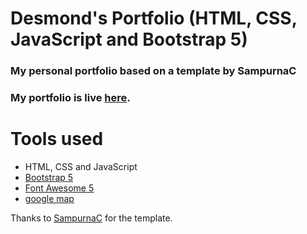 Desmond's Portfolio (HTML, CSS, JavaScript and Bootstrap 5)
=======

### My personal portfolio based on a template by SampurnaC
### My portfolio is live [here](https://desmond-portfolio.vercel.app/). 

# Tools used #
* HTML, CSS and JavaScript
* [Bootstrap 5](https://getbootstrap.com/docs/5.0/getting-started/introduction/)
* [Font Awesome 5](https://fontawesome.com/)
* [google map](https://www.embed-map.com/)


Thanks to [SampurnaC](https://github.com/SampurnaC) for the template. 
